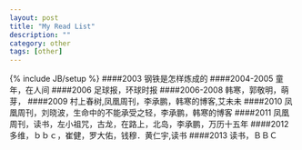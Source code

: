 ```yaml
---
layout: post
title: "My Read List"
description: ""
category: other 
tags: [other]
---
```

{% include JB/setup %}
####2003
钢铁是怎样炼成的
####2004-2005
童年，在人间
####2006
足球报，环球时报
####2006-2008
韩寒，郭敬明，萌芽，
####2009
村上春树,凤凰周刊，李承鹏，韩寒的博客,艾未未
####2010
凤凰周刊，刘晓波，生命中的不能承受之轻，李承鹏，韩寒的博客
####2011
凤凰周刊，读书，左小祖咒，古龙，在路上，北岛，李承鹏，万历十五年
####2012
多维，ｂｂｃ，崔健，罗大佑，钱穆．黄仁宇,读书
####2013
读书，ＢＢＣ


